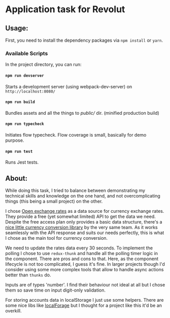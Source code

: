 # Application task for Revolut

## Usage:

First, you need to install the dependency packages via `npm install` or `yarn`.

### Available Scripts

In the project directory, you can run:

#### `npm run devserver `

Starts a development server (using webpack-dev-server) on `http://localhost:8080/`


#### `npm run build `

Bundles assets and all the things to _public/_ dir. (minified production build)

#### `npm run typecheck `

Initiates flow typecheck. Flow coverage is small, basically for demo purpose.

#### `npm run test `

Runs Jest tests.

## About:

While doing this task, I tried to balance between demonstrating my technical skills and knowledge on the one hand, and not overcomplicating things (this being a small project) on the other.

I chose [Open exchange rates](https://openexchangerates.org/) as a data source for currency exchange rates. They provide a free (yet somewhat limited) API to get the data we need. Despite the free access plan only provides a basic data structure, there's a [nice little currency conversion library](https://openexchangerates.github.io/money.js/) by the very same team. As it works seamlessly with the API response and suits our needs perfectly, this is what I chose as the main tool for currency conversion.

We need to update the rates data every 30 seconds. To implement the polling I chose to use `redux-thunk` and handle all the polling timer logic in the component. There are pros and cons to that. Here, as the component lifecycle is not too complicated, I guess it's fine. In larger projects though I'd consider using some more complex tools that allow to handle async actions better than `thunks` do.

Inputs are of types 'number'. I find their behaviour not ideal at all but I chose them so save time on input digit-only validation.

For storing accounts data in localStorage I just use some helpers. There are some nice libs like [localForage](https://github.com/localForage/localForage) but I thought for a project like this it'd be an overkill.